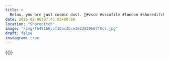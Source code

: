 ```yaml
---
title: >
  Relax, you are just cosmic dust. 💫#vsco #vscofilm #london #shoreditch #graffiti
date: 2016-08-06T07:45:03+00:00
location: "Shoreditch"
image: "/img/f6491b6ccf10ac3bce1622829607f0c7.jpg"
draft: false
instagram: true
---
```


{{<photo src="/img/f6491b6ccf10ac3bce1622829607f0c7.jpg">}}
